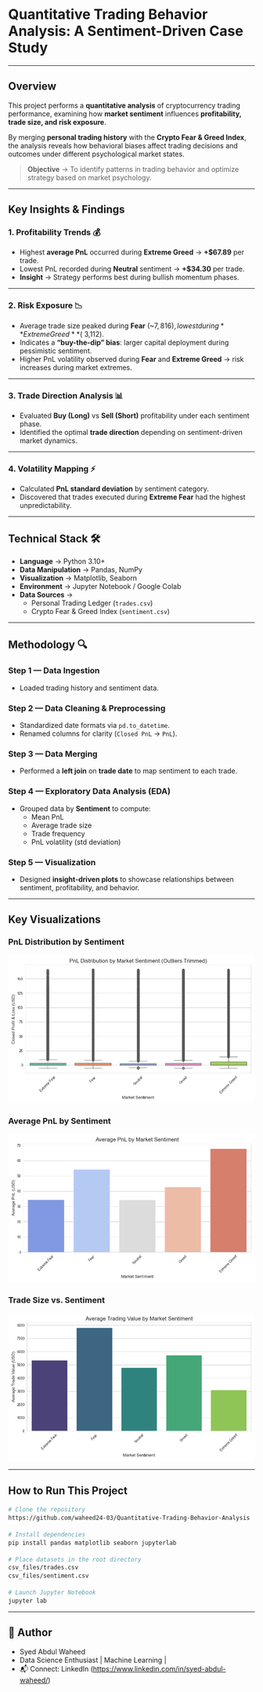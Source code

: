 # Quantitative Trading Behavior Analysis: A Sentiment-Driven Case Study


---

## **Overview**  

This project performs a **quantitative analysis** of cryptocurrency trading performance, examining how **market sentiment** influences **profitability, trade size, and risk exposure**.  

By merging **personal trading history** with the **Crypto Fear & Greed Index**, the analysis reveals how behavioral biases affect trading decisions and outcomes under different psychological market states.

> **Objective** → To identify patterns in trading behavior and optimize strategy based on market psychology.

---

## **Key Insights & Findings**

### **1. Profitability Trends** 💰
- Highest **average PnL** occurred during **Extreme Greed** → **+$67.89** per trade.
- Lowest PnL recorded during **Neutral** sentiment → **+$34.30** per trade.
- **Insight** → Strategy performs best during bullish momentum phases.

---

### **2. Risk Exposure** 📉
- Average trade size peaked during **Fear** (~$7,816), lowest during **Extreme Greed** (~$3,112).
- Indicates a **“buy-the-dip” bias**: larger capital deployment during pessimistic sentiment.
- Higher PnL volatility observed during **Fear** and **Extreme Greed** → risk increases during market extremes.

---

### **3. Trade Direction Analysis** 📊
- Evaluated **Buy (Long)** vs **Sell (Short)** profitability under each sentiment phase.
- Identified the optimal **trade direction** depending on sentiment-driven market dynamics.

---

### **4. Volatility Mapping** ⚡
- Calculated **PnL standard deviation** by sentiment category.
- Discovered that trades executed during **Extreme Fear** had the highest unpredictability.

---

## **Technical Stack** 🛠️  

- **Language** → Python 3.10+  
- **Data Manipulation** → Pandas, NumPy  
- **Visualization** → Matplotlib, Seaborn  
- **Environment** → Jupyter Notebook / Google Colab  
- **Data Sources** →  
  - Personal Trading Ledger (`trades.csv`)  
  - Crypto Fear & Greed Index (`sentiment.csv`)  

---

## **Methodology** 🔍  

### **Step 1 — Data Ingestion**
- Loaded trading history and sentiment data.  

### **Step 2 — Data Cleaning & Preprocessing**
- Standardized date formats via `pd.to_datetime`.  
- Renamed columns for clarity (`Closed PnL` → `PnL`).  

### **Step 3 — Data Merging**
- Performed a **left join** on **trade date** to map sentiment to each trade.

### **Step 4 — Exploratory Data Analysis (EDA)**
- Grouped data by **Sentiment** to compute:  
  - Mean PnL  
  - Average trade size  
  - Trade frequency  
  - PnL volatility (std deviation)  

### **Step 5 — Visualization**
- Designed **insight-driven plots** to showcase relationships between sentiment, profitability, and behavior.

---

## **Key Visualizations**

### **PnL Distribution by Sentiment**
![PnL Distribution](outputs/pnl_distribution_by_sentiment.png)

### **Average PnL by Sentiment**
![Average PnL](outputs/avg_pnl_by_sentiment.png)

### **Trade Size vs. Sentiment**
![Trade Size](outputs/avg_trade_value_by_sentiment.png)

---

## **How to Run This Project**

```bash
# Clone the repository
https://github.com/waheed24-03/Quantitative-Trading-Behavior-Analysis

# Install dependencies
pip install pandas matplotlib seaborn jupyterlab

# Place datasets in the root directory
csv_files/trades.csv
csv_files/sentiment.csv

# Launch Jupyter Notebook
jupyter lab


```

---
 ## 👤 Author
-  Syed Abdul Waheed
-  Data Science Enthusiast | Machine Learning |
- 📬 Connect: LinkedIn (https://www.linkedin.com/in/syed-abdul-waheed/)












